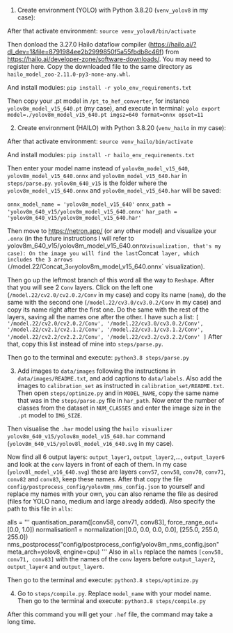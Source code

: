 1) Create environment (YOLO) with Python 3.8.20 (`venv_yolov8` in my case):

After that activate environment:
`source venv_yolov8/bin/activate`

Then donload the 3.27.0 Hailo dataflow compiler (https://hailo.ai/?dl_dev=1&file=8791984ee2b2999850f5a55fbdb8c46f)
from https://hailo.ai/developer-zone/software-downloads/. You may need to register here.
Copy the downloaded file to the same directory as `hailo_model_zoo-2.11.0-py3-none-any.whl`.

And install modules:
`pip install -r yolo_env_requirements.txt`

Then copy your .pt model in `/pt_to_hef_converter`,
for instance `yolov8m_model_v15_640.pt` (my case), and execute in terminal:
`yolo export model=./yolov8m_model_v15_640.pt imgsz=640 format=onnx opset=11`


2) Create environment (HAILO) with Python 3.8.20 (`venv_hailo` in my case):

After that activate environment:
`source venv_hailo/bin/activate`

And install modules:
`pip install -r hailo_env_requirements.txt`

Then enter your model name instead of `yolov8m_model_v15_640`, `yolov8m_model_v15_640.onnx`
and `yolov8m_model_v15_640.har` in `steps/parse.py`. `yolov8m_640_v15` is the folder where the
`yolov8m_model_v15_640.onnx` and `yolov8m_model_v15_640.har` will be saved:

`onnx_model_name = 'yolov8m_model_v15_640'`
`onnx_path = 'yolov8m_640_v15/yolov8m_model_v15_640.onnx'`
`har_path = 'yolov8m_640_v15/yolov8m_model_v15_640.har'`

Then move to https://netron.app/ (or any other model) and visualize your `.onnx` (in the future instructions I will refer
to yolov8m_640_v15/yolov8m_model_v15_640.onnx` visualization, that's my case):
On the image you will find the last `Concat` layer, which includes the 3 arrows (`/model.22/Concat_3` on
`yolov8m_model_v15_640.onnx` visualization).

Then go up the leftmost branch of this word all the way to `Reshape`. After that you will see 2 `Conv` layers.
Click on the left one (`/model.22/cv2.0/cv2.0.2/Conv` in my case) and copy its name (`name`),
do the same with the second one (`/model.22/cv3.0/cv3.0.2/Conv` in my case)
and copy its name right after the first one.
Do the same with the rest of the layers, saving all the names one after the other. I have such a list:
`[
        '/model.22/cv2.0/cv2.0.2/Conv',
        '/model.22/cv3.0/cv3.0.2/Conv',
        '/model.22/cv2.1/cv2.1.2/Conv',
        '/model.22/cv3.1/cv3.1.2/Conv',
        '/model.22/cv2.2/cv2.2.2/Conv',
        '/model.22/cv3.2/cv3.2.2/Conv'
]`
After that, copy this list instead of mine into `steps/parse.py`.

Then go to the terminal and execute:
`python3.8 steps/parse.py`


3) Add images to `data/images` following the instructions in `data/images/README.txt`, and add captions to `data/labels`.
Also add the images to `calibration_set` as instructed in `calibration_set/README.txt`.
Then open `steps/optimize.py` and in `MODEL_NAME`, copy the same name that was in the `steps/parse.py` file in `har_path`.
Now enter the number of classes from the dataset in `NUM_CLASSES` and enter the image size in the `.pt` model to `IMG_SIZE`.

Then visualise the `.har` model using the `hailo visualizer yolov8m_640_v15/yolov8m_model_v15_640.har`
command (`yolov8m_640_v15/yolov8l_model_v16_640.svg` in my case).

Now find all 6 output layers: `output_layer1`, `output_layer2`,..., `output_layer6` and look at the `conv` layers in front of each of them.
In my case (`yolov8l_model_v16_640.svg`) these are layers `conv57`, `conv58`, `conv70`, `conv71`, `conv82` and `conv83`, keep these names.
After that copy the file `config/postprocess_config/yolov8m_nms_config.json` to yourself and replace my names with your own,
you can also rename the file as desired (files for YOLO nano, medium and large already added). Also specify the path to this file in `alls`:

alls = '''
quantisation_param([conv58, conv71, conv83], force_range_out=[0.0, 1.0])
normalisation1 = normalization([0.0, 0.0, 0.0, 0.0], [255.0, 255.0, 255.0])
nms_postprocess("config/postprocess_config/yolov8m_nms_config.json" meta_arch=yolov8, engine=cpu)
'''
Also in `alls` replace the names `[conv58, conv71, conv83]` with the names of the `conv` layers before `output_layer2`,
`output_layer4` and `output_layer6`.

Then go to the terminal and execute:
`python3.8 steps/optimize.py`


4) Go to `steps/compile.py`. Replace `model_name` with your model name. Then go to the terminal and execute:
`python3.8 steps/compile.py`

After this command you will get your `.hef` file, the command may take a long time.
